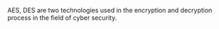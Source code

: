 AES, DES are two technologies used in the encryption and decryption process in the field of cyber security.
